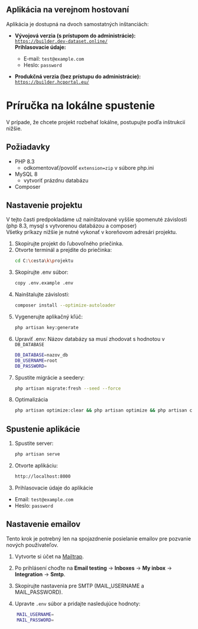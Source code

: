 ## Aplikácia na verejnom hostovaní

Aplikácia je dostupná na dvoch samostatných inštanciách:

- **Vývojová verzia (s prístupom do administrácie):**  
  [`https://builder.dev-dataset.online/`](https://builder.dev-dataset.online/)  
  **Prihlasovacie údaje:**  
  - E‑mail: `test@example.com`  
  - Heslo: `password`

- **Produkčná verzia (bez prístupu do administrácie):**  
  [`https://builder.hcportal.eu/`](https://builder.hcportal.eu/)  
# Príručka na lokálne spustenie
V prípade, že chcete projekt rozbehať lokálne, postupujte podľa inštrukcií nižšie.
## Požiadavky
- PHP 8.3
    - odkomentovať/povoliť `extension=zip` v súbore php.ini   
- MySQL 8
    - vytvoriť prázdnu databázu
- Composer

## Nastavenie projektu
V tejto časti predpokladáme už nainštalované vyššie spomenuté závislosti (php 8.3, mysql s vytvorenou databázou a composer)  
Všetky príkazy nižšie je nutné vykonať v koreňovom adresári projektu.  
1. Skopírujte projekt do ľubovoľného priečinka.  
2. Otvorte terminál a prejdite do priečinka:
    ```bash
    cd C:\cesta\k\projektu
    ```
3. Skopírujte .env súbor:
    ```bash
    copy .env.example .env
    ```
4. Nainštalujte závislosti:
    ```bash
    composer install --optimize-autoloader
    ```
6. Vygenerujte aplikačný kľúč:
    ```bash
    php artisan key:generate
    ```
7. Upraviť .env:
Názov databázy sa musí zhodovat s hodnotou v `DB_DATABASE`
    ```bash
    DB_DATABASE=nazov_db
    DB_USERNAME=root
    DB_PASSWORD=
    ```
8. Spustite migrácie a seedery:
    ```bash
    php artisan migrate:fresh --seed --force
    ```
9. Optimalizácia
    ```bash
    php artisan optimize:clear && php artisan optimize && php artisan config:clear
    ```
## Spustenie aplikácie
1. Spustite server:
    ```bash
    php artisan serve
    ```
2. Otvorte aplikáciu:
    ```bash
    http://localhost:8000
    ```
3. Prihlasovacie údaje do aplikácie
- Email: `test@example.com`
- Heslo: `password`


## Nastavenie emailov
Tento krok je potrebný len na spojazdnenie posielanie emailov pre pozvanie nových použivateľov.  
1. Vytvorte si účet na [Mailtrap](https://mailtrap.io/).  
2. Po prihlásení choďte na **Email testing** -> **Inboxes** -> **My inbox** -> **Integration** -> **Smtp**.  
3. Skopírujte nastavenia pre SMTP (MAIL_USERNAME a MAIL_PASSWORD).

4. Upravte `.env` súbor a pridajte nasledujúce hodnoty:
```bash
    MAIL_USERNAME=
    MAIL_PASSWORD=
```



